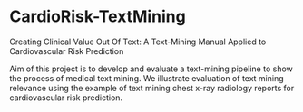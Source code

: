 # CardioRisk-TextMining
Creating Clinical Value Out Of Text: A Text-Mining Manual Applied to Cardiovascular Risk Prediction

Aim of this project is to develop and evaluate a text-mining pipeline to show the process of medical text mining. We illustrate evaluation of text mining relevance using the example of text mining chest x-ray radiology reports for cardiovascular risk prediction. 
